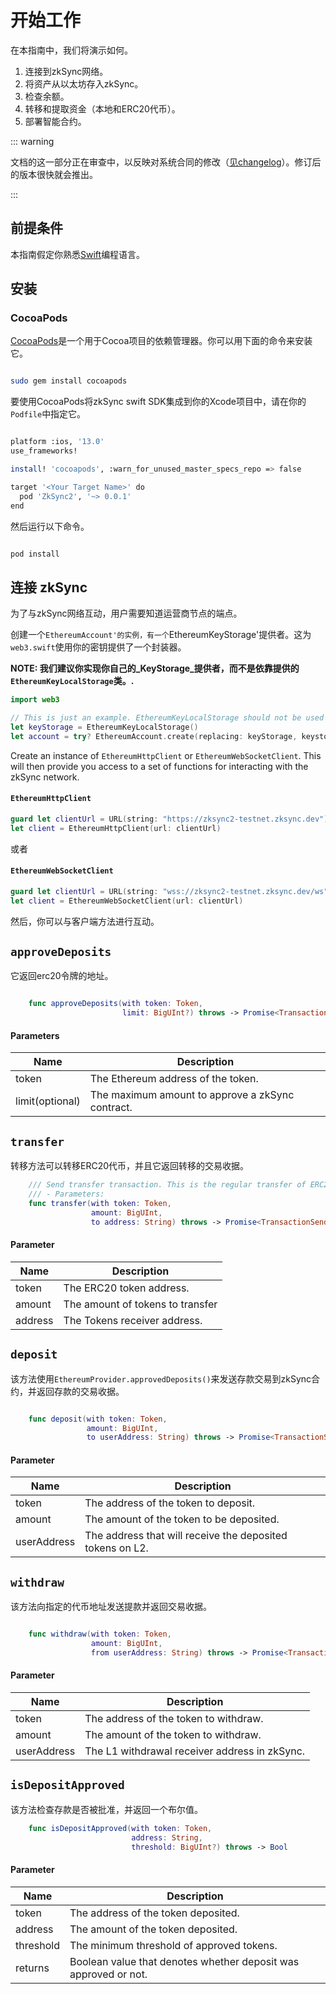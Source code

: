 # 开始工作

在本指南中，我们将演示如何。

1. 连接到zkSync网络。
2. 将资产从以太坊存入zkSync。
3. 检查余额。
4. 转移和提取资金（本地和ERC20代币）。
5. 部署智能合约。


::: warning

文档的这一部分正在审查中，以反映对系统合同的修改（[见changelog](.../.../dev/troubleshooting/changelog.md)）。修订后的版本很快就会推出。

:::

## 前提条件

本指南假定你熟悉[Swift](https://www.swift.org/)编程语言。

## 安装

### CocoaPods

[CocoaPods](http://cocoapods.org/)是一个用于Cocoa项目的依赖管理器。你可以用下面的命令来安装它。

```bash

sudo gem install cocoapods

```

要使用CocoaPods将zkSync swift SDK集成到你的Xcode项目中，请在你的`Podfile`中指定它。

```bash

platform :ios, '13.0'
use_frameworks!

install! 'cocoapods', :warn_for_unused_master_specs_repo => false

target '<Your Target Name>' do
  pod 'ZkSync2', '~> 0.0.1'
end

```

然后运行以下命令。

```bash

pod install

```

## 连接 zkSync

为了与zkSync网络互动，用户需要知道运营商节点的端点。


创建一个`EthereumAccount'的实例，有一个`EthereumKeyStorage'提供者。这为`web3.swift`使用你的密钥提供了一个封装器。<br/>

**NOTE: 我们建议你实现你自己的_KeyStorage_提供者，而不是依靠提供的`EthereumKeyLocalStorage`类。.**

```swift
import web3

// This is just an example. EthereumKeyLocalStorage should not be used in production code
let keyStorage = EthereumKeyLocalStorage()
let account = try? EthereumAccount.create(replacing: keyStorage, keystorePassword: "MY_PASSWORD")
```

Create an instance of `EthereumHttpClient` or `EthereumWebSocketClient`. This will then provide you access to a set of functions for interacting with the zkSync network.

#### `EthereumHttpClient`

```swift
guard let clientUrl = URL(string: "https://zksync2-testnet.zksync.dev") else { return }
let client = EthereumHttpClient(url: clientUrl)
```

或者

#### `EthereumWebSocketClient`

```swift
guard let clientUrl = URL(string: "wss://zksync2-testnet.zksync.dev/ws") else { return }
let client = EthereumWebSocketClient(url: clientUrl)
```

然后，你可以与客户端方法进行互动。

## `approveDeposits`

它返回erc20令牌的地址。

```swift

    func approveDeposits(with token: Token,
                         limit: BigUInt?) throws -> Promise<TransactionSendingResult>
```

#### Parameters

| Name            | Description                                      |
| --------------- | ------------------------------------------------ |
| token           | The Ethereum address of the token.               |
| limit(optional) | The maximum amount to approve a zkSync contract. |

## `transfer`

转移方法可以转移ERC20代币，并且它返回转移的交易收据。


```swift
    /// Send transfer transaction. This is the regular transfer of ERC20 token.
    /// - Parameters:
    func transfer(with token: Token,
                  amount: BigUInt,
                  to address: String) throws -> Promise<TransactionSendingResult>

```

#### Parameter

| Name    | Description                      |
| ------- | -------------------------------- |
| token   | The ERC20 token address.         |
| amount  | The amount of tokens to transfer |
| address | The Tokens receiver address.     |

## `deposit`

该方法使用`EthereumProvider.approvedDeposits()`来发送存款交易到zkSync合约，并返回存款的交易收据。

```swift

    func deposit(with token: Token,
                 amount: BigUInt,
                 to userAddress: String) throws -> Promise<TransactionSendingResult>

```

#### Parameter

| Name        | Description                                               |
| ----------- | --------------------------------------------------------- |
| token       | The address of the token to deposit.                      |
| amount      | The amount of the token to be deposited.                  |
| userAddress | The address that will receive the deposited tokens on L2. |

## `withdraw`

该方法向指定的代币地址发送提款并返回交易收据。

```swift

    func withdraw(with token: Token,
                  amount: BigUInt,
                  from userAddress: String) throws -> Promise<TransactionSendingResult>

```

#### Parameter

| Name        | Description                                   |
| ----------- | --------------------------------------------- |
| token       | The address of the token to withdraw.         |
| amount      | The amount of the token to withdraw.          |
| userAddress | The L1 withdrawal receiver address in zkSync. |

## `isDepositApproved`

该方法检查存款是否被批准，并返回一个布尔值。

```swift
    func isDepositApproved(with token: Token,
                           address: String,
                           threshold: BigUInt?) throws -> Bool
```

#### Parameter

| Name      | Description                                                     |
| --------- | --------------------------------------------------------------- |
| token     | The address of the token deposited.                             |
| address   | The amount of the token deposited.                              |
| threshold | The minimum threshold of approved tokens.                       |
| returns   | Boolean value that denotes whether deposit was approved or not. |
